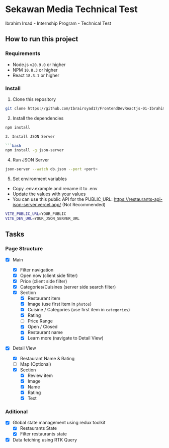 # Sekawan Media Technical Test

Ibrahim Irsad - Internship Program - Technical Test

## How to run this project

### Requirements

- Node.js `v20.9.0` or higher
- NPM `10.8.3` or higher
- React `18.3.1` or higher

### Install

1. Clone this repository

```bash
git clone https://github.com/Ibrairsyad17/FrontendDevReactjs-01-Ibrahim-Irsad.git
```

2. Install the dependencies

````bash
npm install

3. Install JSON Server

```bash
npm install -g json-server
````

4. Run JSON Server

```bash
json-server --watch db.json --port <port>
```

5. Set environment variables

- Copy .env.example and rename it to .env
- Update the values with your values
- You can use this public API for the PUBLIC_URL: https://restaurants-api-json-server.vercel.app/ (Not Recommended)

```bash
VITE_PUBLIC_URL=YOUR_PUBLIC
VITE_DEV_URL=YOUR_JSON_SERVER_URL
```

## Tasks

### Page Structure

- [x] Main

  - [x] Filter navigation
  - [x] Open now (client side filter)
  - [x] Price (client side filter)
  - [x] Categories/Cuisines (server side search filter)
  - [x] Section
    - [x] Restaurant item
    - [x] Image (use first item in `photos`)
    - [x] Cuisine / Categories (use first item in `categories`)
    - [x] Rating
    - [ ] Price Range
    - [x] Open / Closed
    - [x] Restaurant name
    - [x] Learn more (navigate to Detail View)

- [x] Detail View
  - [x] Restaurant Name & Rating
  - [ ] Map (Optional)
  - [x] Section
    - [x] Review item
    - [x] Image
    - [x] Name
    - [x] Rating
    - [x] Text

### Aditional
- [x] Global state management using redux toolkit
  - [x] Restaurants State
  - [x] Filter restaurants state
- [x] Data fetching using RTK Query 
